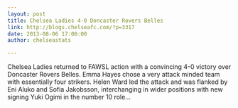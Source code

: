 ```yaml
---
layout: post
title: Chelsea Ladies 4-0 Doncaster Rovers Belles
link: http://blogs.chelseafc.com/?p=3317
date: 2013-08-06 17:00:00
author: chelseastats

---
```


Chelsea Ladies returned to FAWSL action with a convincing 4-0 victory over Doncaster Rovers Belles. Emma Hayes chose a very attack minded team with essentially four strikers. Helen Ward led the attack and was flanked by Eni Aluko and Sofia Jakobsson, interchanging in wider positions with new signing Yuki Ogimi in the number 10 role...
